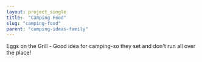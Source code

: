 ```yaml
---
layout: project_single
title:  "Camping Food"
slug: "camping-food"
parent: "camping-ideas-family"
---
```

Eggs on the Grill - Good idea for camping-so they set and don't run all over the place!